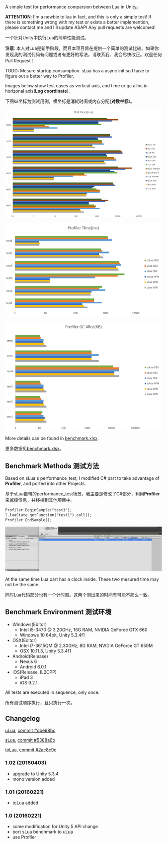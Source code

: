 A simple test for performance comparsion between Lua in Unity。

**ATTENTION**: I'm a newbie to lua in fact, and this is only a simple test! If there is something wrong with my test or exists a better implemention, please contact me and I'll update ASAP! Any pull requests are welcomed!

一个针对Unity中执行Lua的简单性能测试。

**注意**: 本人对Lua是新手阶段，而且本项目旨在提供一个简单的测试比较。如果你发现我的测试代码有问题或者有更好的写法，请联系我、我会尽快改正。欢迎任何Pull Request！

TODO: Mesure startup consumption. sLua has a async init so I have to figure out a better way to Profiler.

Images below show test cases as vertical axis, and time or gc alloc in horizonal axis(**Log coordinate**).

下图纵坐标为测试用例，横坐标是消耗时间或内存分配(**对数坐标**)。

![lua_clock](images/lua_clock.png)

![profiler_time](images/profiler_time.png)

![profiler_gc](images/profiler_gc.png)

More details can be found in [benchmark.xlsx](benchmark.xlsx).

更多数据见[benchmark.xlsx](benchmark.xlsx)。

## Benchmark Methods 测试方法

Based on sLua's performance_test, I modified C# part to take advantage of **Profiler**, and ported into other Projects.

基于sLua自带的performance_test场景，我主要是修改了C#部分，利用**Profiler**来监控信息，并移植到其他项目中。

    Profiler.BeginSample("test1");
    l.luaState.getFunction("test1").call();
    Profiler.EndSample();

![profiler](images/profiler.png)

At the same time Lua part has a clock inside. These two mesured time may not be the same.

同时Lua代码部分也有一个计时器。这两个测出来的时间有可能不那么一致。

## Benchmark Environment 测试环境

- Windows(Editor)
	- Intel i5-3470 @ 3.20GHz, 16G RAM, NVIDIA GeForce GTX 660
	- Windows 10 64bit, Unity 5.3.4f1
- OSX(Editor)
	- Intel i7-3615QM @ 2.30GHz, 8G RAM, NVIDIA GeForce GT 650M
	- OSX 10.11.3, Unity 5.3.4f1
- Android(Release)
	- Nexus 6
	- Android 6.0.1
- iOS(Release, IL2CPP)
	- iPad 3
	- iOS 9.2.1

All tests are executed in sequence, only once.

所有测试顺序执行，且只执行一次。

## Changelog

[uLua](https://github.com/jarjin/uLua), [commit #dbe98bc](https://github.com/jarjin/uLua/commit/dbe98bce0a3fd169935617dec9e9fe129de8832b)

[sLua](https://github.com/pangweiwei/slua/commits/master), [commit #5388a6b](https://github.com/pangweiwei/slua/commit/5388a6b5acd4b7d09704806a770267ec00d6773d)

[toLua](https://github.com/topameng/tolua),  [commit #2ac8c9e](https://github.com/topameng/tolua/commit/2ac8c9e82bddbd22f681660b16ba316c78cf861f)

### 1.02 (20160403)

- upgrade to Unity 5.3.4
- mono version added

### 1.01 (20160221)

- toLua added

### 1.0 (20160221)

- some modification for Unity 5 API change
- port sLua benchmark to uLua
- use Profiler